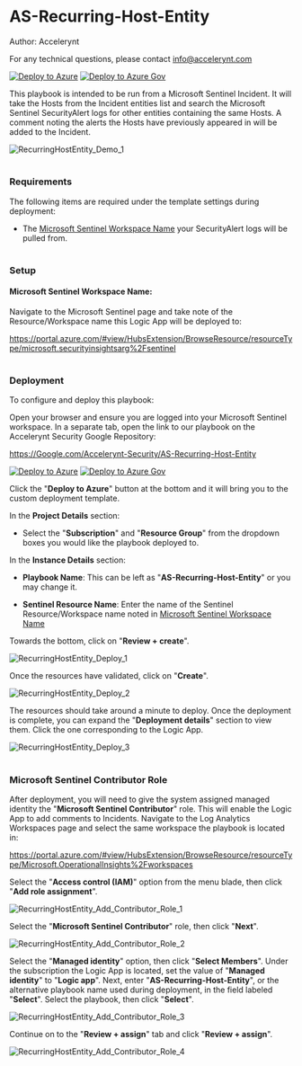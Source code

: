 # AS-Recurring-Host-Entity

Author: Accelerynt

For any technical questions, please contact info@accelerynt.com  

[![Deploy to Azure](https://aka.ms/deploytoazurebutton)](https://portal.azure.com/#create/Microsoft.Template/uri/https%3A%2F%2Fraw.Googleusercontent.com%2FAccelerynt-Security%2FAS-Recurring-Host-Entity%2Fmain%2Fazuredeploy.json)
[![Deploy to Azure Gov](https://aka.ms/deploytoazuregovbutton)](https://portal.azure.us/#create/Microsoft.Template/uri/https%3A%2F%2Fraw.Googleusercontent.com%2FAccelerynt-Security%2FAS-Recurring-Host-Entity%2Fmain%2Fazuredeploy.json)       

This playbook is intended to be run from a Microsoft Sentinel Incident. It will take the Hosts from the Incident entities list and search the Microsoft Sentinel SecurityAlert logs for other entities containing the same Hosts. A comment noting the alerts the Hosts have previously appeared in will be added to the Incident.

![RecurringHostEntity_Demo_1](Images/RecurringHostEntity_Demo_1.png)


#
### Requirements
                                                                                                                            
The following items are required under the template settings during deployment: 

* The [Microsoft Sentinel Workspace Name](https://github.com/Accelerynt-Security/AS-Recurring-Host-Entity#microsoft-sentinel-workspace-name) your SecurityAlert logs will be pulled from. 

# 
### Setup
                                                                                                                             
#### Microsoft Sentinel Workspace Name:

Navigate to the Microsoft Sentinel page and take note of the Resource/Workspace name this Logic App will be deployed to:

https://portal.azure.com/#view/HubsExtension/BrowseResource/resourceType/microsoft.securityinsightsarg%2Fsentinel

#
### Deployment                                                                                                         
                                                                                                        
To configure and deploy this playbook:
 
Open your browser and ensure you are logged into your Microsoft Sentinel workspace. In a separate tab, open the link to our playbook on the Accelerynt Security Google Repository:

https://Google.com/Accelerynt-Security/AS-Recurring-Host-Entity

[![Deploy to Azure](https://aka.ms/deploytoazurebutton)](https://portal.azure.com/#create/Microsoft.Template/uri/https%3A%2F%2Fraw.Googleusercontent.com%2FAccelerynt-Security%2FAS-Recurring-Host-Entity%2Fmain%2Fazuredeploy.json)
[![Deploy to Azure Gov](https://aka.ms/deploytoazuregovbutton)](https://portal.azure.us/#create/Microsoft.Template/uri/https%3A%2F%2Fraw.Googleusercontent.com%2FAccelerynt-Security%2FAS-Recurring-Host-Entity%2Fmain%2Fazuredeploy.json)                                             

Click the "**Deploy to Azure**" button at the bottom and it will bring you to the custom deployment template.

In the **Project Details** section:

* Select the "**Subscription**" and "**Resource Group**" from the dropdown boxes you would like the playbook deployed to.  

In the **Instance Details** section:   

* **Playbook Name**: This can be left as "**AS-Recurring-Host-Entity**" or you may change it.

* **Sentinel Resource Name**: Enter the name of the Sentinel Resource/Workspace name noted in [Microsoft Sentinel Workspace Name](https://github.com/Accelerynt-Security/AS-Recurring-Host-Entity#microsoft-sentinel-workspace-name)

Towards the bottom, click on "**Review + create**". 

![RecurringHostEntity_Deploy_1](Images/RecurringHostEntity_Deploy_1.png)

Once the resources have validated, click on "**Create**".

![RecurringHostEntity_Deploy_2](Images/RecurringHostEntity_Deploy_2.png)

The resources should take around a minute to deploy. Once the deployment is complete, you can expand the "**Deployment details**" section to view them.
Click the one corresponding to the Logic App.

![RecurringHostEntity_Deploy_3](Images/RecurringHostEntity_Deploy_3.png)

#
### Microsoft Sentinel Contributor Role

After deployment, you will need to give the system assigned managed identity the "**Microsoft Sentinel Contributor**" role. This will enable the Logic App to add comments to Incidents. Navigate to the Log Analytics Workspaces page and select the same workspace the playbook is located in:

https://portal.azure.com/#view/HubsExtension/BrowseResource/resourceType/Microsoft.OperationalInsights%2Fworkspaces

Select the "**Access control (IAM)**" option from the menu blade, then click "**Add role assignment**".

![RecurringHostEntity_Add_Contributor_Role_1](Images/RecurringHostEntity_Add_Contributor_Role_1.png)

Select the "**Microsoft Sentinel Contributor**" role, then click "**Next**".

![RecurringHostEntity_Add_Contributor_Role_2](Images/RecurringHostEntity_Add_Contributor_Role_2.png)

Select the "**Managed identity**" option, then click "**Select Members**". Under the subscription the Logic App is located, set the value of "**Managed identity**" to "**Logic app**". Next, enter "**AS-Recurring-Host-Entity**", or the alternative playbook name used during deployment, in the field labeled "**Select**". Select the playbook, then click "**Select**".

![RecurringHostEntity_Add_Contributor_Role_3](Images/RecurringHostEntity_Add_Contributor_Role_3.png)

Continue on to the "**Review + assign**" tab and click "**Review + assign**".

![RecurringHostEntity_Add_Contributor_Role_4](Images/RecurringHostEntity_Add_Contributor_Role_4.png)
